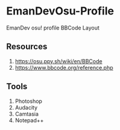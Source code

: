 # EmanDevOsu-Profile
EmanDev osu! profile BBCode Layout

## Resources
1. https://osu.ppy.sh/wiki/en/BBCode
2. https://www.bbcode.org/reference.php

## Tools
1. Photoshop
2. Audacity
3. Camtasia
4. Notepad++
